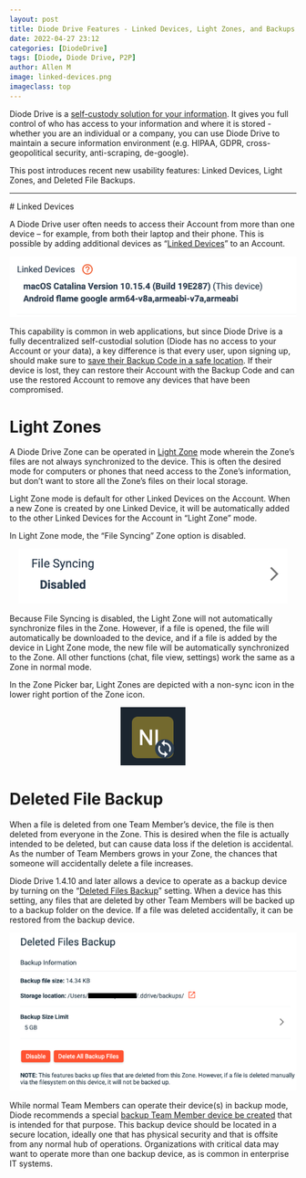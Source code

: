 ```yaml
---
layout: post
title: Diode Drive Features - Linked Devices, Light Zones, and Backups
date: 2022-04-27 23:12
categories: [DiodeDrive]
tags: [Diode, Diode Drive, P2P]
author: Allen M
image: linked-devices.png
imageclass: top
---
```

Diode Drive is a [self-custody solution for your information](https://diode.io/diode%20drive/self-custody-for-data-22032/).  It gives you full control of who has access to your information and where it is stored - whether you are an individual or a company, you can use Diode Drive to maintain a secure information environment (e.g. HIPAA, GDPR, cross-geopolitical security, anti-scraping, de-google).

This post introduces recent new usability features: Linked Devices, Light Zones, and Deleted File Backups.
<hr>
# Linked Devices

A Diode Drive user often needs to access their Account from more than one device – for example, from both their laptop and their phone.  This is possible by adding additional devices as “[Linked Devices](https://support.diode.io/article/g3d42k5onu)” to an Account.

<p align="center"><img src="images/blog/linked-device-list.png"></p>

This capability is common in web applications, but since Diode Drive is a fully decentralized self-custodial solution (Diode has no access to your Account or your data), a key difference is that every user, upon signing up, should make sure to [save their Backup Code in a safe location](https://support.diode.io/article/l7noragxyj).  If their device is lost, they can restore their Account with the Backup Code and can use the restored Account to remove any devices that have been compromised.

# Light Zones

A Diode Drive Zone can be operated in [Light Zone](https://support.diode.io/article/e90ihyvxq6) mode wherein the Zone’s files are not always synchronized to the device.  This is often the desired mode for computers or phones that need access to the Zone’s information, but don’t want to store all the Zone’s files on their local storage.

Light Zone mode is default for other Linked Devices on the Account.  When a new Zone is created by one Linked Device, it will be automatically added to the other Linked Devices for the Account in “Light Zone” mode.

In Light Zone mode, the “File Syncing” Zone option is disabled. 

<p align="center"><img src="images/blog/light-zone-setting.png"></p>

Because File Syncing is disabled, the Light Zone will not automatically synchronize files in the Zone.  However, if a file is opened, the file will automatically be downloaded to the device, and if a file is added by the device in Light Zone mode, the new file will be automatically synchronized to the Zone.  All other functions (chat, file view, settings) work the same as a Zone in normal mode.  

In the Zone Picker bar, Light Zones are depicted with a non-sync icon in the lower right portion of the Zone icon.

<p align="center"><img src="images/blog/light-zone-icon.png"></p>

# Deleted File Backup

When a file is deleted from one Team Member’s device, the file is then deleted from everyone in the Zone.  This is desired when the file is actually intended to be deleted, but can cause data loss if the deletion is accidental.  As the number of Team Members grows in your Zone, the chances that someone will accidentally delete a file increases.

Diode Drive 1.4.10 and later allows a device to operate as a backup device by turning on the “[Deleted Files Backup](https://support.diode.io/article/4uxydawrq1)” setting.  When a device has this setting, any files that are deleted by other Team Members will be backed up to a backup folder on the device.  If a file was deleted accidentally, it can be restored from the backup device.

<p align="center"><img src="images/blog/deleted-files-backup.png"></p>

While normal Team Members can operate their device(s) in backup mode, Diode recommends a special [backup Team Member device be created](https://support.diode.io/article/x859ax5avc-backup-confidential-files) that is intended for that purpose.  This backup device should be located in a secure location, ideally one that has physical security and that is offsite from any normal hub of operations.  Organizations with critical data may want to operate more than one backup device, as is common in enterprise IT systems.


